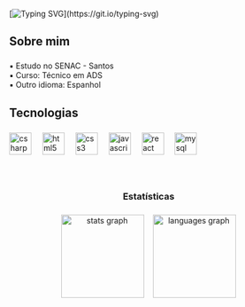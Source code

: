 [![Typing SVG](https://readme-typing-svg.demolab.com?font=Doto&weight=700&size=29&duration=6000&pause=1000&color=1F6FEB&width=435&lines=Ol%C3%A1%2C+Eu+sou+C%C3%A9sar+Alonso!)](https://git.io/typing-svg)


<h2 align="left">Sobre mim</h2>

###

<p align="left"> ▪ Estudo no SENAC - Santos <br> ▪ Curso: Técnico em ADS <br> ▪ Outro idioma: Espanhol</p>

###


<h2 align="left">Tecnologias</h2>

###

<div align="left">
  <img src="https://skillicons.dev/icons?i=cs" height="40" alt="csharp logo"  />
  <img width="12" />
  <img src="https://skillicons.dev/icons?i=html" height="40" alt="html5 logo"  />
  <img width="12" />
  <img src="https://skillicons.dev/icons?i=css" height="40" alt="css3 logo"  />
  <img width="12" />
  <img src="https://skillicons.dev/icons?i=js" height="40" alt="javascript logo"  />
  <img width="12" />
  <img src="https://skillicons.dev/icons?i=react" height="40" alt="react logo"  />
  <img width="12" />
  <img src="https://skillicons.dev/icons?i=mysql" height="40" alt="mysql logo"  />
</div>

###

<br>

<h3 align="center">Estatísticas</h3>

###

<div align="center">
  <img src="https://github-readme-stats.vercel.app/api?username=Cesar4tt&hide_title=false&hide_rank=false&show_icons=true&include_all_commits=true&count_private=true&theme=github_dark&locale=pt-br&hide_border=false&order=1" height="150" alt="stats graph" />
  &nbsp;&nbsp;
  <img src="https://github-readme-stats.vercel.app/api/top-langs?username=Cesar4tt&locale=pt-br&hide_title=false&layout=compact&card_width=320&langs_count=5&theme=github_dark&hide_border=false&order=2" height="150"  alt="languages graph" />
</div>

<br><br>
